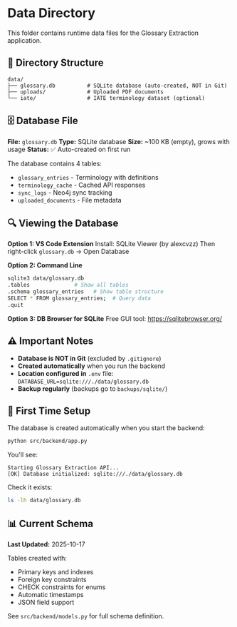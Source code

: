 # Data Directory

This folder contains runtime data files for the Glossary Extraction application.

## 📂 Directory Structure

```
data/
├── glossary.db          # SQLite database (auto-created, NOT in Git)
├── uploads/             # Uploaded PDF documents
└── iate/                # IATE terminology dataset (optional)
```

## 🗄️ Database File

**File:** `glossary.db`
**Type:** SQLite database
**Size:** ~100 KB (empty), grows with usage
**Status:** ✅ Auto-created on first run

The database contains 4 tables:
- `glossary_entries` - Terminology with definitions
- `terminology_cache` - Cached API responses
- `sync_logs` - Neo4j sync tracking
- `uploaded_documents` - File metadata

## 🔍 Viewing the Database

**Option 1: VS Code Extension**
Install: SQLite Viewer (by alexcvzz)
Then right-click `glossary.db` → Open Database

**Option 2: Command Line**
```bash
sqlite3 data/glossary.db
.tables              # Show all tables
.schema glossary_entries   # Show table structure
SELECT * FROM glossary_entries;  # Query data
.quit
```

**Option 3: DB Browser for SQLite**
Free GUI tool: https://sqlitebrowser.org/

## ⚠️ Important Notes

- **Database is NOT in Git** (excluded by `.gitignore`)
- **Created automatically** when you run the backend
- **Location configured in** `.env` file: `DATABASE_URL=sqlite:///./data/glossary.db`
- **Backup regularly** (backups go to `backups/sqlite/`)

## 🚀 First Time Setup

The database is created automatically when you start the backend:

```bash
python src/backend/app.py
```

You'll see:
```
Starting Glossary Extraction API...
[OK] Database initialized: sqlite:///./data/glossary.db
```

Check it exists:
```bash
ls -lh data/glossary.db
```

## 📊 Current Schema

**Last Updated:** 2025-10-17

Tables created with:
- Primary keys and indexes
- Foreign key constraints
- CHECK constraints for enums
- Automatic timestamps
- JSON field support

See `src/backend/models.py` for full schema definition.
